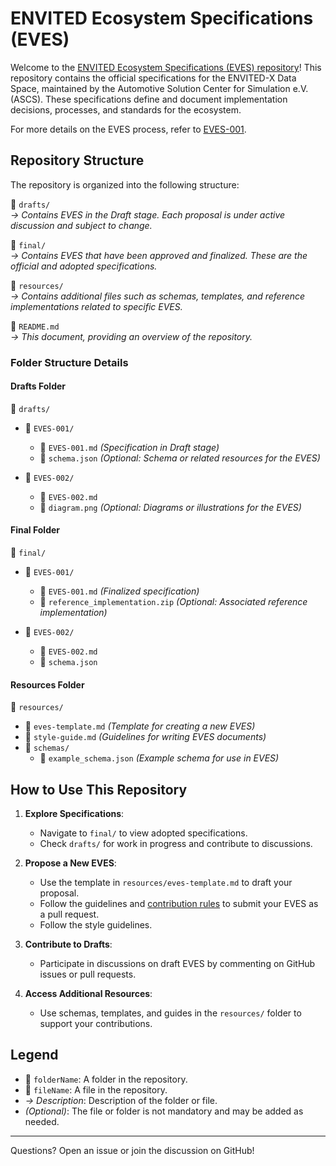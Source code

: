 # ENVITED Ecosystem Specifications (EVES)

Welcome to the [ENVITED Ecosystem Specifications (EVES) repository](https://github.com/ASCS-eV/EVES)!
This repository contains the official specifications for the ENVITED-X Data Space, maintained by the Automotive Solution Center for Simulation e.V. (ASCS).
These specifications define and document implementation decisions, processes, and standards for the ecosystem.

For more details on the EVES process, refer to [EVES-001](https://ascs-ev.github.io/EVES/drafts/EVES-001/eves-001.html).  

## Repository Structure

The repository is organized into the following structure:

📁 `drafts/`  
*-> Contains EVES in the Draft stage. Each proposal is under active discussion and subject to change.*

📁 `final/`  
*-> Contains EVES that have been approved and finalized. These are the official and adopted specifications.*

📁 `resources/`  
*-> Contains additional files such as schemas, templates, and reference implementations related to specific EVES.*

📄 `README.md`  
*-> This document, providing an overview of the repository.*

### Folder Structure Details

#### Drafts Folder

📁 `drafts/`

- 📁 `EVES-001/`  
  - 📄 `EVES-001.md` *(Specification in Draft stage)*  
  - 📄 `schema.json` *(Optional: Schema or related resources for the EVES)*  

- 📁 `EVES-002/`

  - 📄 `EVES-002.md`  
  - 📄 `diagram.png` *(Optional: Diagrams or illustrations for the EVES)*  

#### Final Folder

📁 `final/`

- 📁 `EVES-001/`

  - 📄 `EVES-001.md` *(Finalized specification)*  
  - 📄 `reference_implementation.zip` *(Optional: Associated reference implementation)*  

- 📁 `EVES-002/`  
  - 📄 `EVES-002.md`  
  - 📄 `schema.json`  

#### Resources Folder

📁 `resources/`

- 📄 `eves-template.md` *(Template for creating a new EVES)*  
- 📄 `style-guide.md` *(Guidelines for writing EVES documents)*  
- 📄 `schemas/`  
  - 📄 `example_schema.json` *(Example schema for use in EVES)*  

## How to Use This Repository

1. **Explore Specifications**:  
   - Navigate to `final/` to view adopted specifications.  
   - Check `drafts/` for work in progress and contribute to discussions.

2. **Propose a New EVES**:  
   - Use the template in `resources/eves-template.md` to draft your proposal.  
   - Follow the guidelines and [contribution rules](https://openmsl.github.io/doc/OpenMSL/organization/index.html) to submit your EVES as a pull request.
   - Follow the style guidelines.

3. **Contribute to Drafts**:  
   - Participate in discussions on draft EVES by commenting on GitHub issues or pull requests.

4. **Access Additional Resources**:  
   - Use schemas, templates, and guides in the `resources/` folder to support your contributions.

## Legend

- 📁 `folderName`: A folder in the repository.  
- 📄 `fileName`: A file in the repository.  
- *-> Description*: Description of the folder or file.  
- *(Optional)*: The file or folder is not mandatory and may be added as needed.

---

Questions? Open an issue or join the discussion on GitHub!
